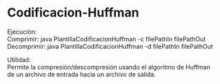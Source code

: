# Codificacion-Huffman
 Ejecución: <br />
            Comprimir:    java PlantillaCodificacionHuffman -c filePathIn filePathOut  <br />
            Decomprimir:  java PlantillaCodificacionHuffman -d filePathIn filePathOut  <br />
  
 Utilidad:  <br /> Permite la compresión/descompresión usando el algoritmo de Huffman <br />
 de un archivo de entrada hacia un archivo de salida. 
